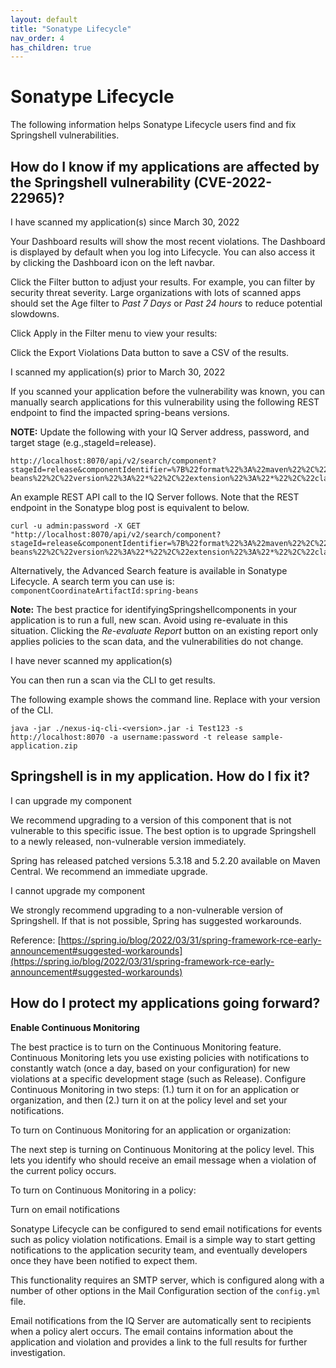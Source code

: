 ```yaml
---
layout: default
title: "Sonatype Lifecycle"
nav_order: 4
has_children: true
---
```


# Sonatype Lifecycle

The following information helps Sonatype Lifecycle users find and fix Springshell vulnerabilities.

## How do I know if my applications are affected by the Springshell vulnerability (CVE-2022-22965)?

I have scanned my application(s) since March 30, 2022

Your Dashboard results will show the most recent violations. The Dashboard is displayed by default when you log into Lifecycle. You can also access it by clicking the Dashboard icon on the left navbar.

Click the Filter button to adjust your results. For example, you can filter by security threat severity. Large organizations with lots of scanned apps should set the Age filter to *Past 7 Days* or *Past 24 hours* to reduce potential slowdowns.

Click Apply in the Filter menu to view your results:

Click the Export Violations Data button to save a CSV of the results.

I scanned my application(s) prior to March 30, 2022

If you scanned your application before the vulnerability was known, you can manually search applications for this vulnerability using the following REST endpoint to find the impacted spring-beans versions.

**NOTE:** Update the following with your IQ Server address, password, and target stage (e.g.,stageId=release).

```
http://localhost:8070/api/v2/search/component?stageId=release&componentIdentifier=%7B%22format%22%3A%22maven%22%2C%22coordinates%22%3A%7B%22groupId%22%3A%22org.springframework%22%2C%22artifactId%22%3A%22spring-beans%22%2C%22version%22%3A%22*%22%2C%22extension%22%3A%22*%22%2C%22classifier%22%3A%22*%22%7D%7D%E2%80%9D
```

An example REST API call to the IQ Server follows. Note that the REST endpoint in the Sonatype blog post is equivalent to below.

```
curl -u admin:password -X GET "http://localhost:8070/api/v2/search/component?stageId=release&componentIdentifier=%7B%22format%22%3A%22maven%22%2C%22coordinates%22%3A%7B%22groupId%22%3A%22org.springframework%22%2C%22artifactId%22%3A%22spring-beans%22%2C%22version%22%3A%22*%22%2C%22extension%22%3A%22*%22%2C%22classifier%22%3A%22*%22%7D%7D%E2%80%9D"
```

Alternatively, the Advanced Search feature is available in Sonatype Lifecycle. A search term you can use is: `componentCoordinateArtifactId:spring-beans`

**Note:** The best practice for identifyingSpringshellcomponents in your application is to run a full, new scan. Avoid using re-evaluate in this situation. Clicking the *Re-evaluate Report* button on an existing report only applies policies to the scan data, and the vulnerabilities do not change.

I have never scanned my application(s)

You can then run a scan via the CLI to get results.

The following example shows the command line. Replace <version> with your version of the CLI.

```
java -jar ./nexus-iq-cli-<version>.jar -i Test123 -s http://localhost:8070 -a username:password -t release sample-application.zip
```

## Springshell is in my application. How do I fix it?

I can upgrade my component

We recommend upgrading to a version of this component that is not vulnerable to this specific issue. The best option is to upgrade Springshell to a newly released, non-vulnerable version immediately.

Spring has released patched versions 5.3.18 and 5.2.20 available on Maven Central. We recommend an immediate upgrade.

I cannot upgrade my component

We strongly recommend upgrading to a non-vulnerable version of Springshell. If that is not possible, Spring has suggested workarounds.

Reference: [https://spring.io/blog/2022/03/31/spring-framework-rce-early-announcement#suggested-workarounds](https://spring.io/blog/2022/03/31/spring-framework-rce-early-announcement#suggested-workarounds)

## How do I protect my applications going forward?

**Enable Continuous Monitoring**

The best practice is to turn on the Continuous Monitoring feature. Continuous Monitoring lets you use existing policies with notifications to constantly watch (once a day, based on your configuration) for new violations at a specific development stage (such as Release). Configure Continuous Monitoring in two steps: (1.) turn it on for an application or organization, and then (2.) turn it on at the policy level and set your notifications.

To turn on Continuous Monitoring for an application or organization:

The next step is turning on Continuous Monitoring at the policy level. This lets you identify who should receive an email message when a violation of the current policy occurs.

To turn on Continuous Monitoring in a policy:

Turn on email notifications

Sonatype Lifecycle can be configured to send email notifications for events such as policy violation notifications. Email is a simple way to start getting notifications to the application security team, and eventually developers once they have been notified to expect them.

This functionality requires an SMTP server, which is configured along with a number of other options in the Mail Configuration section of the `config.yml` file.

Email notifications from the IQ Server are automatically sent to recipients when a policy alert occurs. The email contains information about the application and violation and provides a link to the full results for further investigation.
